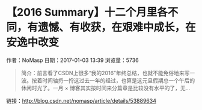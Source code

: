 # 【2016 Summary】十二个月里各不同，有遗憾、有收获，在艰难中成长，在安逸中改变
作者：NoMasp
日期：2017-01-03 13:39
浏览量：5736
> 简介：前言看了CSDN上很多“我的2016”年终总结，也就不能免俗地来写一波。按着时间轴捋一捋这过去一年的经过，也算是这元旦假期总一个午后的休闲时光了。一月 × 博客其实按时间来分篇章是比较没有水平的了，无...

 链接：http://blog.csdn.net/nomasp/article/details/53889634

